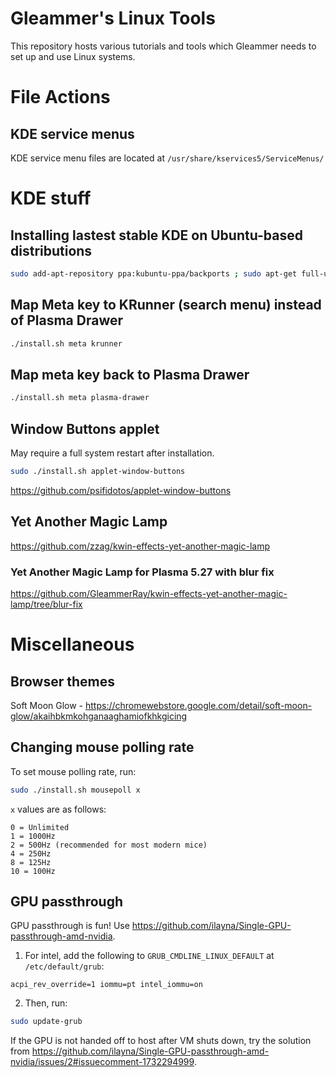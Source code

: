 # Gleammer's Linux Tools

This repository hosts various tutorials and tools which Gleammer needs to set up and use Linux systems.

# File Actions

## KDE service menus

KDE service menu files are located at `/usr/share/kservices5/ServiceMenus/`

# KDE stuff

## Installing lastest stable KDE on Ubuntu-based distributions

```sh
sudo add-apt-repository ppa:kubuntu-ppa/backports ; sudo apt-get full-upgrade
```

## Map Meta key to KRunner (search menu) instead of Plasma Drawer

```sh
./install.sh meta krunner
```

## Map meta key back to Plasma Drawer

```sh
./install.sh meta plasma-drawer
```

## Window Buttons applet

May require a full system restart after installation.

```sh
sudo ./install.sh applet-window-buttons
```

https://github.com/psifidotos/applet-window-buttons

## Yet Another Magic Lamp

https://github.com/zzag/kwin-effects-yet-another-magic-lamp

### Yet Another Magic Lamp for Plasma 5.27 with blur fix

https://github.com/GleammerRay/kwin-effects-yet-another-magic-lamp/tree/blur-fix

# Miscellaneous

## Browser themes

Soft Moon Glow - https://chromewebstore.google.com/detail/soft-moon-glow/akaihbkmkohganaaghamiofkhkgicing

## Changing mouse polling rate

To set mouse polling rate, run:
```sh
sudo ./install.sh mousepoll x
```

`x` values are as follows:
```
0 = Unlimited
1 = 1000Hz
2 = 500Hz (recommended for most modern mice)
4 = 250Hz
8 = 125Hz
10 = 100Hz
```

## GPU passthrough

GPU passthrough is fun! Use https://github.com/ilayna/Single-GPU-passthrough-amd-nvidia.

1. For intel, add the following to `GRUB_CMDLINE_LINUX_DEFAULT` at `/etc/default/grub`:
```
acpi_rev_override=1 iommu=pt intel_iommu=on
```

2. Then, run:
```sh
sudo update-grub
```

If the GPU is not handed off to host after VM shuts down, try the solution from https://github.com/ilayna/Single-GPU-passthrough-amd-nvidia/issues/2#issuecomment-1732294999.
